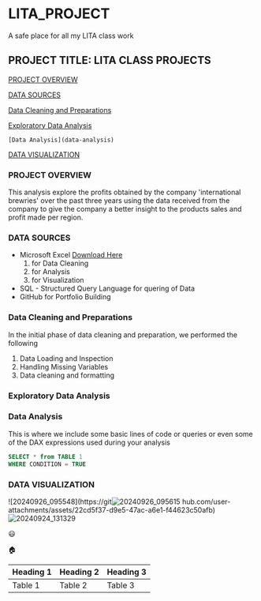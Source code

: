 # LITA_PROJECT
A safe place for all my LITA class work

## PROJECT TITLE: LITA CLASS PROJECTS
 
 [PROJECT OVERVIEW](project-overview)

  [DATA SOURCES](data-sources)

  [Data Cleaning and Preparations](data-cleaning-and-preparations)

  [Exploratory Data Analysis](exploratory-data-analysis)

    [Data Analysis](data-analysis)

 [DATA VISUALIZATION](data-visualization)

### PROJECT OVERVIEW
This analysis explore the profits obtained by the company 'international brewries' over the past three years using the data received from the company to give the company a better insight to the products sales and profit made per region.
### DATA SOURCES
- Microsoft Excel [Download Here](https://www.microsoft.com)
    1. for Data Cleaning
    2. for Analysis
    3. for Visualization
- SQL - Structured Query Language for quering of Data
- GitHub for Portfolio Building

### Data Cleaning and Preparations
In the initial phase of data cleaning and preparation, we performed the following
  1. Data Loading and Inspection
  2. Handling Missing Variables
  3. Data cleaning and formatting
### Exploratory Data Analysis

### Data Analysis
This is where we include some basic lines of code or queries or even some of the DAX expressions used during your analysis
```SQL
SELECT * from TABLE 1
WHERE CONDITION = TRUE
```
### DATA VISUALIZATION

![20240926_095548](https://git![20240926_095615](https://github.com/user-attachments/assets/3fc04064-953e-4e08-800a-6ab27da28c86)
hub.com/user-attachments/assets/22cd5f37-d9e5-47ac-a6e1-f44623c50afb)
![20240924_131329](https://github.com/user-attachments/assets/aa2a9318-4539-47d4-88b0-b6b00f83eacb)

😃

🏠

|Heading 1|Heading 2|Heading 3|
|---------|---------|---------|
|Table 1|Table 2|Table 3|






